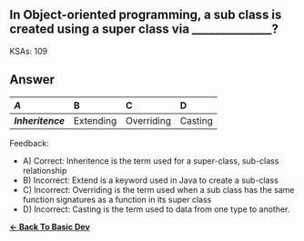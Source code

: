 ## In Object-oriented programming, a sub class is created using a super class via ______________?

KSAs: 109

## Answer
| ***A*** | B | C | D |
| :--- | :--- | :--- | :--- |
| ***Inheritence*** | Extending | Overriding | Casting |


Feedback:

- A) Correct: Inheritence is the term used for a super-class, sub-class relationship
- B) Incorrect: Extend is a keyword used in Java to create a sub-class
- C) Incorrect: Overriding is the term used when a sub class has the same function signatures as a function in its super class
- D) Incorrect: Casting is the term used to data from one type to another.

[**<- Back To Basic Dev**](../../../Basic_Dev.md)

